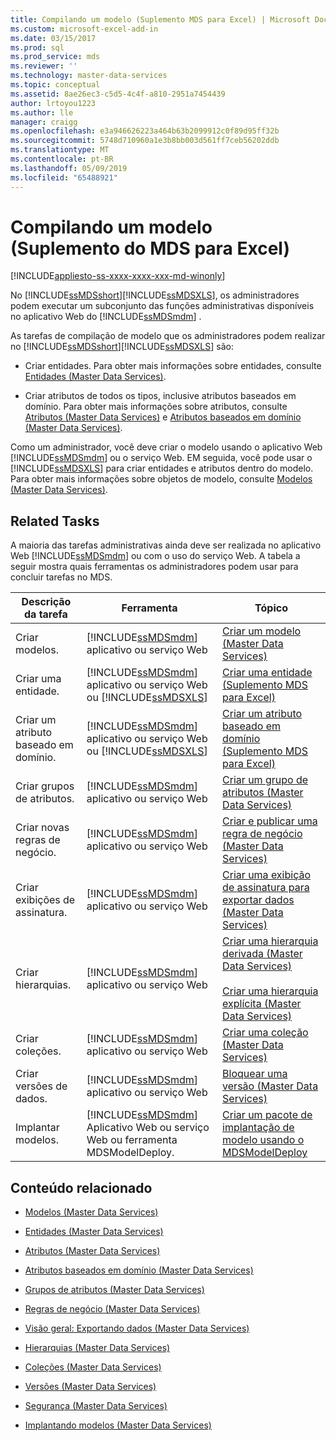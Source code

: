 ```yaml
---
title: Compilando um modelo (Suplemento MDS para Excel) | Microsoft Docs
ms.custom: microsoft-excel-add-in
ms.date: 03/15/2017
ms.prod: sql
ms.prod_service: mds
ms.reviewer: ''
ms.technology: master-data-services
ms.topic: conceptual
ms.assetid: 8ae26ec3-c5d5-4c4f-a810-2951a7454439
author: lrtoyou1223
ms.author: lle
manager: craigg
ms.openlocfilehash: e3a946626223a464b63b2099912c0f89d95ff32b
ms.sourcegitcommit: 5748d710960a1e3b8bb003d561ff7ceb56202ddb
ms.translationtype: MT
ms.contentlocale: pt-BR
ms.lasthandoff: 05/09/2019
ms.locfileid: "65488921"
---
```

# <a name="building-a-model-mds-add-in-for-excel"></a>Compilando um modelo (Suplemento do MDS para Excel)

[!INCLUDE[appliesto-ss-xxxx-xxxx-xxx-md-winonly](../../includes/appliesto-ss-xxxx-xxxx-xxx-md-winonly.md)]

  No [!INCLUDE[ssMDSshort](../../includes/ssmdsshort-md.md)][!INCLUDE[ssMDSXLS](../../includes/ssmdsxls-md.md)], os administradores podem executar um subconjunto das funções administrativas disponíveis no aplicativo Web do [!INCLUDE[ssMDSmdm](../../includes/ssmdsmdm-md.md)] .  
  
 As tarefas de compilação de modelo que os administradores podem realizar no [!INCLUDE[ssMDSshort](../../includes/ssmdsshort-md.md)][!INCLUDE[ssMDSXLS](../../includes/ssmdsxls-md.md)] são:  
  
-   Criar entidades. Para obter mais informações sobre entidades, consulte [Entidades &#40;Master Data Services&#41;](../../master-data-services/entities-master-data-services.md).  
  
-   Criar atributos de todos os tipos, inclusive atributos baseados em domínio. Para obter mais informações sobre atributos, consulte [Atributos &#40;Master Data Services&#41;](../../master-data-services/attributes-master-data-services.md) e [Atributos baseados em domínio &#40;Master Data Services&#41;](../../master-data-services/domain-based-attributes-master-data-services.md).  
  
 Como um administrador, você deve criar o modelo usando o aplicativo Web [!INCLUDE[ssMDSmdm](../../includes/ssmdsmdm-md.md)] ou o serviço Web. EM seguida, você pode usar o [!INCLUDE[ssMDSXLS](../../includes/ssmdsxls-md.md)] para criar entidades e atributos dentro do modelo. Para obter mais informações sobre objetos de modelo, consulte [Modelos &#40;Master Data Services&#41;](../../master-data-services/models-master-data-services.md).  
  
## <a name="related-tasks"></a>Related Tasks  
 A maioria das tarefas administrativas ainda deve ser realizada no aplicativo Web [!INCLUDE[ssMDSmdm](../../includes/ssmdsmdm-md.md)] ou com o uso do serviço Web. A tabela a seguir mostra quais ferramentas os administradores podem usar para concluir tarefas no MDS.  
  
|Descrição da tarefa|Ferramenta|Tópico|  
|----------------------|----------|-----------|  
|Criar modelos.|[!INCLUDE[ssMDSmdm](../../includes/ssmdsmdm-md.md)] aplicativo ou serviço Web|[Criar um modelo &#40;Master Data Services&#41;](../../master-data-services/create-a-model-master-data-services.md)|  
|Criar uma entidade.|[!INCLUDE[ssMDSmdm](../../includes/ssmdsmdm-md.md)] aplicativo ou serviço Web ou [!INCLUDE[ssMDSXLS](../../includes/ssmdsxls-md.md)]|[Criar uma entidade &#40;Suplemento MDS para Excel&#41;](../../master-data-services/microsoft-excel-add-in/create-an-entity-mds-add-in-for-excel.md)|  
|Criar um atributo baseado em domínio.|[!INCLUDE[ssMDSmdm](../../includes/ssmdsmdm-md.md)] aplicativo ou serviço Web ou [!INCLUDE[ssMDSXLS](../../includes/ssmdsxls-md.md)]|[Criar um atributo baseado em domínio &#40;Suplemento MDS para Excel&#41;](../../master-data-services/microsoft-excel-add-in/create-a-domain-based-attribute-mds-add-in-for-excel.md)|  
|Criar grupos de atributos.|[!INCLUDE[ssMDSmdm](../../includes/ssmdsmdm-md.md)] aplicativo ou serviço Web|[Criar um grupo de atributos &#40;Master Data Services&#41;](../../master-data-services/create-an-attribute-group-master-data-services.md)|  
|Criar novas regras de negócio.|[!INCLUDE[ssMDSmdm](../../includes/ssmdsmdm-md.md)] aplicativo ou serviço Web|[Criar e publicar uma regra de negócio &#40;Master Data Services&#41;](../../master-data-services/create-and-publish-a-business-rule-master-data-services.md)|  
|Criar exibições de assinatura.|[!INCLUDE[ssMDSmdm](../../includes/ssmdsmdm-md.md)] aplicativo ou serviço Web|[Criar uma exibição de assinatura para exportar dados &#40;Master Data Services&#41;](../../master-data-services/create-a-subscription-view-to-export-data-master-data-services.md)|  
|Criar hierarquias.|[!INCLUDE[ssMDSmdm](../../includes/ssmdsmdm-md.md)] aplicativo ou serviço Web|[Criar uma hierarquia derivada &#40;Master Data Services&#41;](../../master-data-services/create-a-derived-hierarchy-master-data-services.md)<br /><br /> [Criar uma hierarquia explícita &#40;Master Data Services&#41;](../../master-data-services/create-an-explicit-hierarchy-master-data-services.md)|  
|Criar coleções.|[!INCLUDE[ssMDSmdm](../../includes/ssmdsmdm-md.md)] aplicativo ou serviço Web|[Criar uma coleção &#40;Master Data Services&#41;](../../master-data-services/create-a-collection-master-data-services.md)|  
|Criar versões de dados.|[!INCLUDE[ssMDSmdm](../../includes/ssmdsmdm-md.md)] aplicativo ou serviço Web|[Bloquear uma versão &#40;Master Data Services&#41;](../../master-data-services/lock-a-version-master-data-services.md)|  
|Implantar modelos.|[!INCLUDE[ssMDSmdm](../../includes/ssmdsmdm-md.md)] Aplicativo Web ou serviço Web ou ferramenta MDSModelDeploy.|[Criar um pacote de implantação de modelo usando o MDSModelDeploy](../../master-data-services/create-a-model-deployment-package-by-using-mdsmodeldeploy.md)|  
  
## <a name="related-content"></a>Conteúdo relacionado  
  
-   [Modelos &#40;Master Data Services&#41;](../../master-data-services/models-master-data-services.md)  
  
-   [Entidades &#40;Master Data Services&#41;](../../master-data-services/entities-master-data-services.md)  
  
-   [Atributos &#40;Master Data Services&#41;](../../master-data-services/attributes-master-data-services.md)  
  
-   [Atributos baseados em domínio &#40;Master Data Services&#41;](../../master-data-services/domain-based-attributes-master-data-services.md)  
  
-   [Grupos de atributos &#40;Master Data Services&#41;](../../master-data-services/attribute-groups-master-data-services.md)  
  
-   [Regras de negócio &#40;Master Data Services&#41;](../../master-data-services/business-rules-master-data-services.md)  
  
-   [Visão geral: Exportando dados &#40;Master Data Services&#41;](../../master-data-services/overview-exporting-data-master-data-services.md)  
  
-   [Hierarquias &#40;Master Data Services&#41;](../../master-data-services/hierarchies-master-data-services.md)  
  
-   [Coleções &#40;Master Data Services&#41;](../../master-data-services/collections-master-data-services.md)  
  
-   [Versões &#40;Master Data Services&#41;](../../master-data-services/versions-master-data-services.md)  
  
-   [Segurança &#40;Master Data Services&#41;](../../master-data-services/security-master-data-services.md)  
  
-   [Implantando modelos &#40;Master Data Services&#41;](../../master-data-services/deploying-models-master-data-services.md)  
  
  
